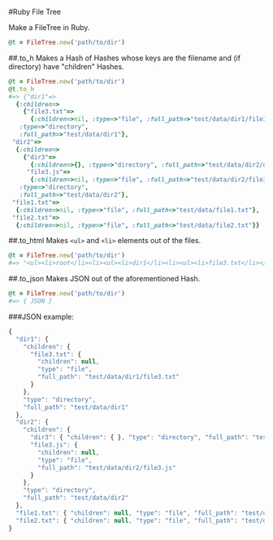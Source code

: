 #Ruby File Tree

Make a FileTree in Ruby.

```ruby
@t = FileTree.new('path/to/dir')
```

##.to_h
Makes a Hash of Hashes whose keys are the filename and (if directory) have "children" Hashes.

```ruby
@t = FileTree.new('path/to/dir')
@t.to_h
#=> {"dir1"=>
  {:children=>
    {"file3.txt"=>
      {:children=>nil, :type=>"file", :full_path=>"test/data/dir1/file3.txt"}},
   :type=>"directory",
   :full_path=>"test/data/dir1"},
 "dir2"=>
  {:children=>
    {"dir3"=>
      {:children=>{}, :type=>"directory", :full_path=>"test/data/dir2/dir3"},
     "file3.js"=>
      {:children=>nil, :type=>"file", :full_path=>"test/data/dir2/file3.js"}},
   :type=>"directory",
   :full_path=>"test/data/dir2"},
 "file1.txt"=>
  {:children=>nil, :type=>"file", :full_path=>"test/data/file1.txt"},
 "file2.txt"=>
  {:children=>nil, :type=>"file", :full_path=>"test/data/file2.txt"}}
```

##.to_html
Makes ``<ul>`` and ``<li>`` elements out of the files.

```ruby
@t = FileTree.new('path/to/dir')
#=> "<ul><li>root</li><li><ul><li>dir1</li><li><ul><li>file3.txt</li></ul></li></ul></li><li><ul><li>dir2</li><li><ul><li>dir3</li></ul></li><li><ul><li>file3.js</li></ul></li></ul></li><li><ul><li>file1.txt</li></ul></li><li><ul><li>file2.txt</li></ul></li></ul>"
```

##.to_json
Makes JSON out of the aforementioned Hash.

```ruby
@t = FileTree.new('path/to/dir')
#=> { JSON }
```
###JSON example:
```javascript
{
  "dir1": {
    "children": {
      "file3.txt": {
        "children": null,
        "type": "file",
        "full_path": "test/data/dir1/file3.txt"
      }
    },
    "type": "directory",
    "full_path": "test/data/dir1"
  },
  "dir2": {
    "children": {
      "dir3": { "children": { }, "type": "directory", "full_path": "test/data/dir2/dir3" },
      "file3.js": {
        "children": null,
        "type": "file",
        "full_path": "test/data/dir2/file3.js"
      }
    },
    "type": "directory",
    "full_path": "test/data/dir2"
  },
  "file1.txt": { "children": null, "type": "file", "full_path": "test/data/file1.txt" },
  "file2.txt": { "children": null, "type": "file", "full_path": "test/data/file2.txt" }
}
```